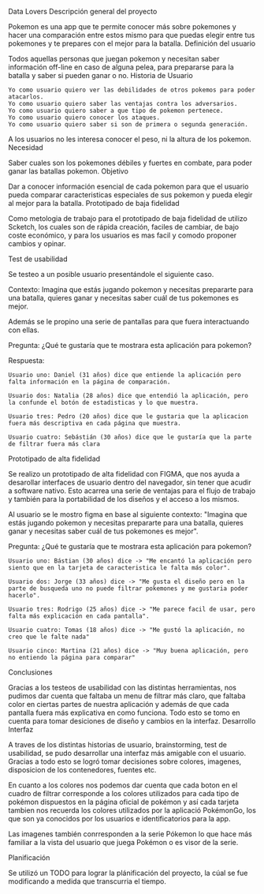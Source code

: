Data Lovers
Descripción general del proyecto

Pokemon es una app que te permite conocer más sobre pokemones y hacer una comparación entre estos mismo para que puedas elegir entre tus pokemones y te prepares con el mejor para la batalla.
Definición del usuario

Todos aquellas personas que juegan pokemon y necesitan saber información off-line en caso de alguna pelea, para prepararse para la batalla y saber si pueden ganar o no.
Historia de Usuario

    Yo como usuario quiero ver las debilidades de otros pokemos para poder atacarlos.
    Yo como usuario quiero saber las ventajas contra los adversarios.
    Yo como usuario quiero saber a que tipo de pokemon pertenece.
    Yo como usuario quiero conocer los ataques.
    Yo como usuario quiero saber si son de primera o segunda generación.

A los usuarios no les interesa conocer el peso, ni la altura de los pokemon.
Necesidad

Saber cuales son los pokemones débiles y fuertes en combate, para poder ganar las batallas pokemon.
Objetivo

Dar a conocer información esencial de cada pokemon para que el usuario pueda comparar caracteristicas especiales de sus pokemon y pueda elegir al mejor para la batalla.
Prototipado de baja fidelidad

Como metologia de trabajo para el prototipado de baja fidelidad de utilizo Scketch, los cuales son de rápida creación, faciles de cambiar, de bajo coste económico, y para los usuarios es mas facil y comodo proponer cambios y opinar.

Test de usabilidad

Se testeo a un posible usuario presentándole el siguiente caso.

Contexto: Imagina que estás jugando pokemon y necesitas prepararte para una batalla, quieres ganar y necesitas saber cuál de tus pokemones es mejor.

Además se le propino una serie de pantallas para que fuera interactuando con ellas.

Pregunta: ¿Qué te gustaría que te mostrara esta aplicación para pokemon?

Respuesta:

    Usuario uno: Daniel (31 años) dice que entiende la aplicación pero falta información en la página de comparación.

    Usuario dos: Natalia (28 años) dice que entendió la aplicación, pero la confunde el botón de estadisticas y lo que muestra.

    Usuario tres: Pedro (20 años) dice que le gustaria que la aplicacion fuera más descriptiva en cada página que muestra.

    Usuario cuatro: Sebástián (30 años) dice que le gustaría que la parte de filtrar fuera más clara

Prototipado de alta fidelidad

Se realizo un prototipado de alta fidelidad con FIGMA, que nos ayuda a desarollar interfaces de usuario dentro del navegador, sin tener que acudir a software nativo. Esto acarrea una serie de ventajas para el flujo de trabajo y también para la portabilidad de los diseños y el acceso a los mismos.

Al usuario se le mostro figma en base al siguiente contexto: "Imagina que estás jugando pokemon y necesitas prepararte para una batalla, quieres ganar y necesitas saber cuál de tus pokemones es mejor".

Pregunta: ¿Qué te gustaría que te mostrara esta aplicación para pokemon?

    Usuario uno: Bástian (30 años) dice -> "Me encantó la aplicación pero siento que en la tarjeta de caracteristica le falta más color".

    Usuario dos: Jorge (33 años) dice -> "Me gusta el diseño pero en la parte de busqueda uno no puede filtrar pokemones y me gustaria poder hacerlo".

    Usuario tres: Rodrigo (25 años) dice -> "Me parece facil de usar, pero falta más explicación en cada pantalla".

    Usuario cuatro: Tomas (18 años) dice -> "Me gustó la aplicación, no creo que le falte nada"

    Usuario cinco: Martina (21 años) dice -> "Muy buena aplicación, pero no entiendo la página para comparar"

Conclusiones

Gracias a los testeos de usabilidad con las distintas herramientas, nos pudimos dar cuenta que faltaba un menu de filtrar más claro, que faltaba color en ciertas partes de nuestra aplicación y además de que cada pantalla fuera más explicativa en como funciona. Todo esto se tomo en cuenta para tomar desiciones de diseño y cambios en la interfaz.
Desarrollo Interfaz

A traves de los distintas historias de usuario, brainstorming, test de usabilidad, se pudo desarrollar una interfaz más amigable con el usuario. Gracias a todo esto se logró tomar decisiones sobre colores, imagenes, disposicion de los contenedores, fuentes etc.

En cuanto a los colores nos podemos dar cuenta que cada boton en el cuadro de filtrar corresponde a los colores utilizados para cada tipo de pokémon dispuestos en la página oficial de pokémon y así cada tarjeta tambien nos recuerda los colores utilizados por la aplicació PokémonGo, los que son ya conocidos por los usuarios e identificatorios para la app.

Las imagenes también conrresponden a la serie Pókemon lo que hace más familiar a la vista del usuario que juega Pokémon o es visor de la serie.

Planificación

Se utilizó un TODO para lograr la plánificación del proyecto, la cúal se fue modificando a medida que transcurria el tiempo.

